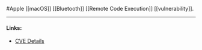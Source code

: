 #Apple 
[[macOS]] [[Bluetooth]] [[Remote Code Execution]] [[vulnerability]].

---
#### Links:
- [CVE Details](https://www.cvedetails.com/cve/CVE-2021-1835/)
